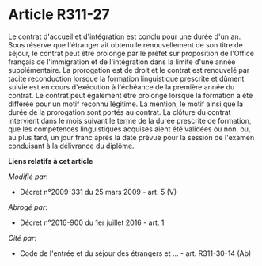 # Article R311-27

Le contrat d'accueil et d'intégration est conclu pour une durée d'un an. Sous réserve que l'étranger ait obtenu le
renouvellement de son titre de séjour, le contrat peut être prolongé par le préfet sur proposition de l'Office français de
l'immigration et de l'intégration dans la limite d'une année supplémentaire. La prorogation est de droit et le contrat est
renouvelé par tacite reconduction lorsque la formation linguistique prescrite et dûment suivie est en cours d'exécution à
l'échéance de la première année du contrat. Le contrat peut également être prolongé lorsque la formation a été différée pour
un motif reconnu légitime. La mention, le motif ainsi que la durée de la prorogation sont portés au contrat. La clôture du
contrat intervient dans le mois suivant le terme de la durée prescrite de formation, que les compétences linguistiques
acquises aient été validées ou non, ou, au plus tard, un jour franc après la date prévue pour la session de l'examen
conduisant à la délivrance du diplôme.

**Liens relatifs à cet article**

_Modifié par_:

  - Décret n°2009-331 du 25 mars 2009 - art. 5 (V)

_Abrogé par_:

  - Décret n°2016-900 du 1er juillet 2016 - art. 1

_Cité par_:

  - Code de l'entrée et du séjour des étrangers et ... - art. R311-30-14 (Ab)

